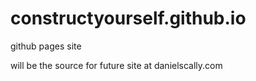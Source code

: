 # constructyourself.github.io
github pages site

will be the source for future site at danielscally.com
